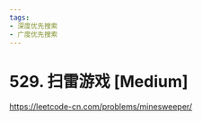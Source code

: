 ```yaml
---
tags:
- 深度优先搜索
- 广度优先搜索
---
```


# 529. 扫雷游戏 [Medium]

<https://leetcode-cn.com/problems/minesweeper/>
